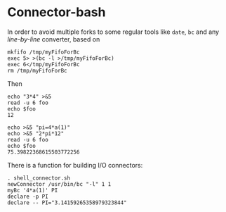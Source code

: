 # Connector-bash

In order to avoid multiple forks to some regular tools like `date`, `bc`
and any *line-by-line* converter, based on

    mkfifo /tmp/myFifoForBc
    exec 5> >(bc -l >/tmp/myFifoForBc)
    exec 6</tmp/myFifoForBc
    rm /tmp/myFifoForBc

Then

    echo "3*4" >&5
    read -u 6 foo
    echo $foo
    12

    echo >&5 "pi=4*a(1)"
    echo >&5 "2*pi*12"
    read -u 6 foo
    echo $foo
    75.39822368615503772256

There is a function for building I/O connectors:

    . shell_connector.sh
    newConnector /usr/bin/bc "-l" 1 1
    myBc '4*a(1)' PI
    declare -p PI
    declare -- PI="3.14159265358979323844"

